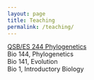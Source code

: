 ```yaml
---
layout: page
title: Teaching
permalink: /teaching/
---
```


<a class="page-link" href="https://mctavishlab.github.io/GradPhylo/">QSB/ES 244 Phylogenetics</a>  
Bio 144, Phylogenetics  
Bio 141, Evolution  
Bio 1, Introductory Biology

